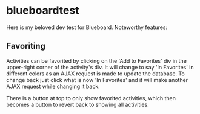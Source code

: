 # blueboardtest
Here is my beloved dev test for Blueboard. Noteworthy features:

Favoriting
----------

Activities can be favorited by clicking on the 'Add to Favorites' div in the upper-right
corner of the activity's div. It will change to say 'In Favorites' in different colors
as an AJAX request is made to update the database. To change back just click 
what is now 'In Favorites' and it will make another AJAX request while changing
it back.

There is a button at top to only show favorited activities, which then becomes a
button to revert back to showing all activities.